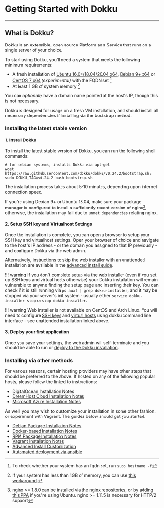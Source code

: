 # Getting Started with Dokku
----

## What is Dokku?

Dokku is an extensible, open source Platform as a Service that runs on a single server of your choice.

To start using Dokku, you'll need a system that meets the following minimum requirements:

- A fresh installation of [Ubuntu 16.04/18.04/20.04 x64](https://www.ubuntu.com/download), [Debian 9+ x64](https://www.debian.org/distrib/) or [CentOS 7 x64](https://www.centos.org/download/) *(experimental)* with the FQDN set [^1]
- At least 1 GB of system memory [^2]

You can *optionally* have a domain name pointed at the host's IP, though this is not necessary.

Dokku is designed for usage on a fresh VM installation, and should install all necessary dependencies if installing via the bootstrap method.

### Installing the latest stable version

#### 1. Install Dokku

To install the latest stable version of Dokku, you can run the following shell commands:

```shell
# for debian systems, installs Dokku via apt-get
wget https://raw.githubusercontent.com/dokku/dokku/v0.24.2/bootstrap.sh;
sudo DOKKU_TAG=v0.24.2 bash bootstrap.sh
```

The installation process takes about 5-10 minutes, depending upon internet connection speed.

If you're using Debian 9+ or Ubuntu 18.04, make sure your package manager is configured to install a sufficiently recent version of nginx[^3], otherwise, the installation may fail due to `unmet dependencies` relating nginx.

#### 2. Setup SSH key and Virtualhost Settings

Once the installation is complete, you can open a browser to setup your SSH key and virtualhost settings. Open your browser of choice and navigate to the host's IP address - or the domain you assigned to that IP previously - and configure Dokku via the web admin.

Alternatively, instructions to skip the web installer with an unattended installation are available in the [advanced install guide](/getting-started/advanced-installation#configuring).

!!! warning
    If you don't complete setup via the web installer (even if you set up SSH keys and virtual hosts otherwise) your Dokku installation will remain vulnerable to anyone finding the setup page and inserting their key. You can check if it is still running via `ps auxf | grep dokku-installer`, and it may be stopped via your server's init system - usually either `service dokku-installer stop` or `stop dokku-installer`.

!!! warning
    Web installer is not available on CentOS and Arch Linux. You will need to configure [SSH keys](/deployment/user-management#adding-ssh-keys) and [virtual hosts](/configuration/domains#customizing-hostnames) using dokku command line interface - see unattended installation linked above.

#### 3. Deploy your first application

Once you save your settings, the web admin will self-terminate and you should be able to run or [deploy to the Dokku installation](/deployment/application-deployment).

### Installing via other methods

For various reasons, certain hosting providers may have other steps that should be preferred to the above. If hosted on any of the following popular hosts, please follow the linked to instructions:

- [DigitalOcean Installation Notes](/getting-started/install/digitalocean)
- [DreamHost Cloud Installation Notes](/getting-started/install/dreamhost)
- [Microsoft Azure Installation Notes](/getting-started/install/azure)

As well, you may wish to customize your installation in some other fashion. or experiment with Vagrant. The guides below should get you started:

- [Debian Package Installation Notes](/getting-started/install/debian)
- [Docker-based Installation Notes](/getting-started/install/docker)
- [RPM Package Installation Notes](/getting-started/install/rpm)
- [Vagrant Installation Notes](/getting-started/install/vagrant)
- [Advanced Install Customization](/getting-started/advanced-installation)
- [Automated deployment via ansible](https://github.com/dokku/ansible-dokku)

[^1]: To check whether your system has an fqdn set, run `sudo hostname -f`
[^2]: If your system has less than 1GB of memory, you can use [this workaround](/getting-started/advanced-installation#vms-with-less-than-1gb-of-memory).
[^3]: nginx >= 1.8.0 can be installed via the [nginx repositories](https://www.nginx.com/resources/admin-guide/installing-nginx-open-source/), or by adding [this PPA](https://launchpad.net/~nginx/+archive/ubuntu/stable) if you're using Ubuntu. nginx >= 1.11.5 is necessary for HTTP/2 support
